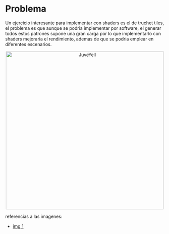 # Problema

Un ejercicio interesante para implementar con shaders es el de truchet tiles, el problema es que aunque se podria implementar por software, el generar todos estos patrones supone una gran carga por lo que implementarlo con shaders mejoraria el rendimiento, ademas de que se podria emplear en diferentes escenarios.

<div>
  <p style = 'text-align:center;'>
  <img src="https://www.researchgate.net/profile/Srinivasa-Ranganathan/publication/227098904/figure/fig1/AS:651235933835286@1532278154959/left-The-basic-Truchet-tile-Figure-2-right-Four-unit-cells-of-a-simple-Truchet.png" alt="JuveYell" width="500px">
  </p>
</div>

referencias a las imagenes: 
* [img 1](https://www.researchgate.net/profile/Srinivasa-Ranganathan/publication/227098904/figure/fig1/AS:651235933835286@1532278154959/left-The-basic-Truchet-tile-Figure-2-right-Four-unit-cells-of-a-simple-Truchet.png)